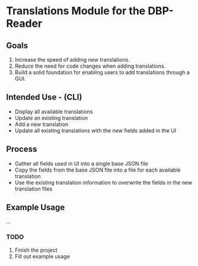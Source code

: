 # Translations Module for the DBP-Reader

## Goals

1. Increase the speed of adding new translations.
2. Reduce the need for code changes when adding translations.
3. Build a solid foundation for enabling users to add translations through a GUI.

## Intended Use - (CLI)

- Display all available translations
- Update an existing translation
- Add a new translation
- Update all existing translations with the new fields added in the UI

## Process

- Gather all fields used in UI into a single base JSON file
- Copy the fields from the base JSON file into a file for each available translation
- Use the existing translation information to overwrite the fields in the new translation files

## Example Usage

...

### TODO

1. Finish the project
2. Fill out example usage
